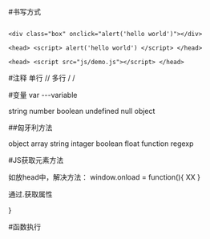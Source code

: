 #书写方式
```

<div class="box" onclick="alert('hello world')"></div>

<head> <script> alert('hello world') </script> </head>

<head> <script src="js/demo.js"></script> </head>

```

#注释
单行 //
多行 /    /

#变量
var   ---variable

string
number
boolean
undefined
null
object

##匈牙利方法

object
array
string
intager
boolean
float
function
regexp

#JS获取元素方法

<script type="text/javascript">
    var oDiv = document.getElementById("div1");
</script>

如放head中，解决方法：
window.onload = function(){ XX }

通过.获取属性
<script type="text/javascript">

window.onload = function(){
    var oInput1 = document.getElementById("input1);
    var oInput2 = document.getElementById("input2);
    var oA = document.getElementById("link1");


    //读取属性

    var sVal1 = oInput1.value;
    var sVal2 = oInput2.value;

    //写（设置）属性
    // oA.style.vall = val2;
    
    oA.style[sVall] = sVal2;

</script>


}

#函数执行



